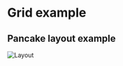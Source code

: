 # Grid example

## Pancake layout example

![Layout](https://dev-to-uploads.s3.amazonaws.com/i/srqeinbsoirmayvi2uvf.png)

##
